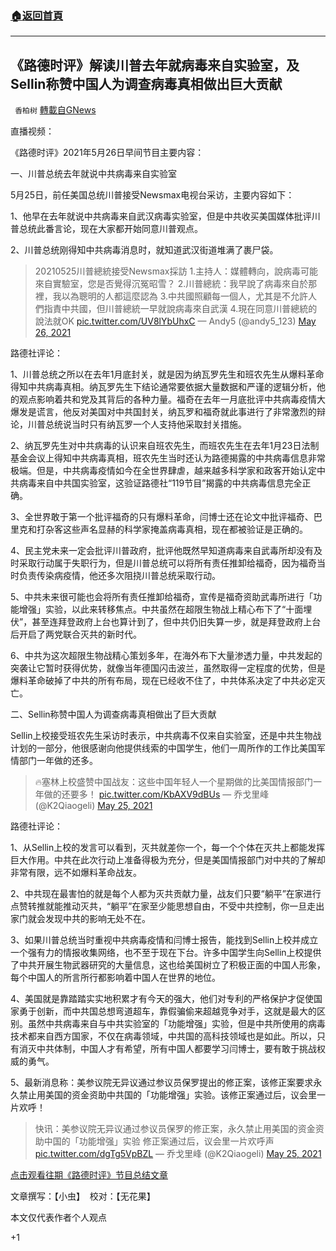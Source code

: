 ###  [:house:返回首頁](https://github.com/ourhimalayas/txt)
---

## 《路德时评》解读川普去年就病毒来自实验室，及Sellin称赞中国人为调查病毒真相做出巨大贡献
` 香柏树` [轉載自GNews](https://gnews.org/zh-hans/1273703/)

直播视频：



《路德时评》2021年5月26日早间节目主要内容：

一、川普总统去年就说中共病毒来自实验室

5月25日，前任美国总统川普接受Newsmax电视台采访，主要内容如下：

1、他早在去年就说中共病毒来自武汉病毒实验室，但是中共收买美国媒体批评川普总统此番言论，现在大家都开始同意川普观点。

2、川普总统刚得知中共病毒消息时，就知道武汉街道堆满了裹尸袋。



> 20210525川普總統接受Newsmax採訪
> 1.主持人：媒體轉向，說病毒可能來自實驗室，您是否覺得沉冤昭雪？
> 2.川普總統：我早說了病毒來自於那裡，我以為聰明的人都這麼認為
> 3.中共國照顧每一個人，尤其是不允許人們指責中共國，但川普總統一早就說病毒來自武漢
> 4.現在同意川普總統的說法就OK [pic.twitter.com/UV8lYbUhxC](https://t.co/UV8lYbUhxC)
> — Andy5 (@andy5\_123) [May 26, 2021](https://twitter.com/andy5_123/status/1397513681852796934?ref_src=twsrc%5Etfw)



路德社评论：

1、川普总统之所以在去年1月底封关，就是因为纳瓦罗先生和班农先生从爆料革命得知中共病毒真相。纳瓦罗先生下结论通常要依据大量数据和严谨的逻辑分析，他的观点影响着共和党及其背后的各种力量。福奇在去年一月底批评中共病毒疫情大爆发是谎言，他反对美国对中共国封关，纳瓦罗和福奇就此事进行了非常激烈的辩论，川普总统说当时只有纳瓦罗一个人支持他采取封关措施。

2、纳瓦罗先生对中共病毒的认识来自班农先生，而班农先生在去年1月23日法制基金会议上得知中共病毒真相，班农先生当时还认为路德揭露的中共病毒信息非常极端。但是，中共病毒疫情如今在全世界肆虐，越来越多科学家和政客开始认定中共病毒来自中共国实验室，这验证路德社“119节目”揭露的中共病毒信息完全正确。

3、全世界敢于第一个批评福奇的只有爆料革命，闫博士还在论文中批评福奇、巴里克和打杂客这些声名显赫的科学家掩盖病毒真相，现在都被验证是正确的。

4、民主党未来一定会批评川普政府，批评他既然早知道病毒来自武毒所却没有及时采取行动属于失职行为，但是川普总统可以将所有责任推卸给福奇，因为福奇当时负责传染病疫情，他还多次阻挠川普总统采取行动。

5、中共未来很可能也会将所有责任推卸给福奇，宣传是福奇资助武毒所进行「功能增强」实验，以此来转移焦点。中共虽然在超限生物战上精心布下了“十面埋伏”，甚至连拜登政府上台也算计到了，但中共仍旧失算一步，就是拜登政府上台后开启了两党联合灭共的新时代。

6、中共为这次超限生物战精心策划多年，在海外布下大量渗透力量，中共发起的突袭让它暂时获得优势，就像当年德国闪击波兰，虽然取得一定程度的优势，但是爆料革命破掉了中共的所有布局，现在已经收不住了，中共体系决定了中共必定灭亡。

二、Sellin称赞中国人为调查病毒真相做出了巨大贡献

Sellin上校接受班农先生采访时表示，中共病毒不仅来自实验室，还是中共生物战计划的一部分，他很感谢向他提供线索的中国学生，他们一周所作的工作比美国军情部门一年做的还多。



> 🔥塞林上校盛赞中国战友：这些中国年轻人一个星期做的比美国情报部门一年做的还要多！ [pic.twitter.com/KbAXV9dBUs](https://t.co/KbAXV9dBUs)
> — 乔戈里峰 (@K2Qiaogeli) [May 25, 2021](https://twitter.com/K2Qiaogeli/status/1397337113629126660?ref_src=twsrc%5Etfw)



路德社评论：

1、从Sellin上校的发言可以看到，灭共就差你一个，每一个个体在灭共上都能发挥巨大作用。中共在此次行动上准备得极为充分，但是美国情报部门对中共的了解却非常有限，远不如爆料革命战友。

2、中共现在最害怕的就是每个人都为灭共贡献力量，战友们只要“躺平”在家进行点赞转推就能推动灭共，“躺平”在家至少能思想自由，不受中共控制，你一旦走出家门就会发现中共的影响无处不在。

3、如果川普总统当时重视中共病毒疫情和闫博士报告，能找到Sellin上校并成立一个强有力的情报收集网络，也不至于现在下台。许多中国学生向Sellin上校提供了中共开展生物武器研究的大量信息，这也给美国树立了积极正面的中国人形象，每个中国人的所言所行都影响着中国人在世界的地位。

4、美国就是靠踏踏实实地积累才有今天的强大，他们对专利的严格保护才促使国家勇于创新，而中共国总想弯道超车，靠假骗偷来超越竞争对手，这就是最大的区别。虽然中共病毒来自与中共实验室的「功能增强」实验，但是中共所使用的病毒技术都来自西方国家，不仅在病毒领域，中共国的高科技领域也是如此。所以，只有消灭中共体制，中国人才有希望，所有中国人都要学习闫博士，要有敢于挑战权威的勇气。

5、最新消息称：美参议院无异议通过参议员保罗提出的修正案，该修正案要求永久禁止用美国的资金资助中共国的「功能增强」实验。该修正案通过后，议会里一片欢呼！



> 快讯：美参议院无异议通过参议员保罗的修正案，永久禁止用美国的资金资助中国的「功能增强」实验
> 修正案通过后，议会里一片欢呼声 [pic.twitter.com/dgTg5VpBZL](https://t.co/dgTg5VpBZL)
> — 乔戈里峰 (@K2Qiaogeli) [May 25, 2021](https://twitter.com/K2Qiaogeli/status/1397335967556460550?ref_src=twsrc%5Etfw)



[点击观看往期《路德时评》节目总结文章](https://gnews.org/zh-hans/author/harmony/)

文章撰写：【小虫】  校对：【无花果】

本文仅代表作者个人观点

+1

